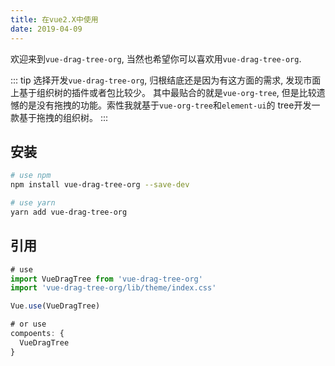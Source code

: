 ```yaml
---
title: 在vue2.X中使用
date: 2019-04-09
---
```


欢迎来到`vue-drag-tree-org`, 当然也希望你可以喜欢用`vue-drag-tree-org`.

::: tip
  选择开发`vue-drag-tree-org`, 归根结底还是因为有这方面的需求, 发现市面上基于组织树的插件或者包比较少。
  其中最贴合的就是`vue-org-tree`, 但是比较遗憾的是没有拖拽的功能。索性我就基于`vue-org-tree`和`element-ui`的
  tree开发一款基于拖拽的组织树。
:::
## 安装


```bash
# use npm
npm install vue-drag-tree-org --save-dev

# use yarn
yarn add vue-drag-tree-org
```

## 引用

```js
# use
import VueDragTree from 'vue-drag-tree-org'
import 'vue-drag-tree-org/lib/theme/index.css'

Vue.use(VueDragTree)

# or use
compoents: {
  VueDragTree
}
